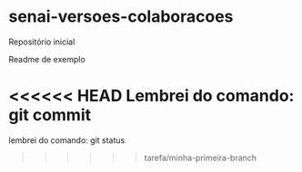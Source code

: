 # senai-versoes-colaboracoes
Repositório inicial

Readme de exemplo

<<<<<< HEAD
Lembrei do comando: git commit
=======
lembrei do comando: git status
>>>>>> tarefa/minha-primeira-branch 

